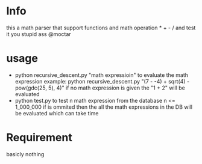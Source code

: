 # Info
this a math parser that support functions and math operation * + - / and test it
you stupid ass @moctar
# usage
- python recursive_descent.py "math expressioin"
    to evaluate the math expression
    example:
        python recursive_descent.py "(7 - -4) + sqrt(4) - pow(gdc(25, 5), 4)"
    if no math expression is given the "1 + 2" will be evaluated
- python test.py <n> 
    to test n math expression from the database n <= 1_000_000
    if <n> is ommited then the all the math expressions in the DB will be evaluated which can take time
# Requirement
basicly nothing
